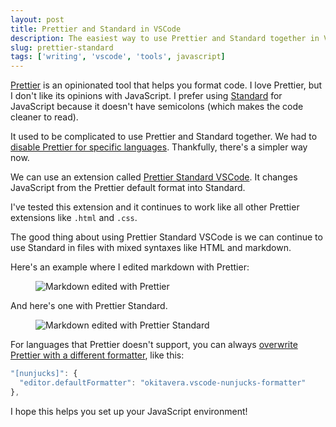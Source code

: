 ```yaml
---
layout: post
title: Prettier and Standard in VSCode
description: The easiest way to use Prettier and Standard together in VSCode
slug: prettier-standard
tags: ['writing', 'vscode', 'tools', javascript]
---
```

[Prettier](https://prettier.io) is an opinionated tool that helps you format code. I love Prettier, but I don't like its opinions with JavaScript. I prefer using [Standard](https://standardjs.com) for JavaScript because it doesn't have semicolons (which makes the code cleaner to read). 

It used to be complicated to use Prettier and Standard together. We had to [disable Prettier for specific languages](/blog/prettier-disable-languages). Thankfully, there's a simpler way now. 

<!-- more -->

We can use an extension called [Prettier Standard VSCode](https://marketplace.visualstudio.com/items?itemName=numso.prettier-standard-vscode). It changes JavaScript from the Prettier default format into Standard.

I've tested this extension and it continues to work like all other Prettier extensions like `.html` and `.css`. 

The good thing about using Prettier Standard VSCode is we can continue to use Standard in files with mixed syntaxes like HTML and markdown. 

Here's an example where I edited markdown with Prettier:

<figure role="figure">
  <img src="/images/2021/prettier-standard/prettier.gif" alt="Markdown edited with Prettier">
</figure> 

And here's one with Prettier Standard. 

<figure role="figure">
  <img src="/images/2021/prettier-standard/prettier-standard.gif" alt="Markdown edited with Prettier Standard">
</figure> 

For languages that Prettier doesn't support, you can always [overwrite Prettier with a different formatter](https://zellwk.com/blog/prettier-disable-languages#enabling-prettier-globally-but-disabling-it-in-specific-languages), like this: 

```javascript
"[nunjucks]": {
  "editor.defaultFormatter": "okitavera.vscode-nunjucks-formatter"
},
```
I hope this helps you set up your JavaScript environment!
